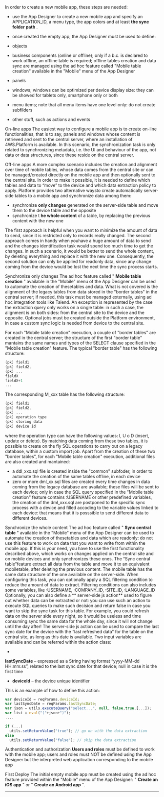 In order to create a new mobile app, these steps are needed:

* use the App Designer to create a new mobile app and specify an APPLICATION_ID, a menu type, the app colors and at least  **the sync folder path** .
* once created the empty app, the App Designer must be used to define:

* objects
* business components (online or offline); only if a b.c. is declared to work offline, an offline table is required; offline tables creation and data sync are managed using the ad hoc feature called "Mobile table creation" available in the "Mobile" menu of the App Designer
* panels
* windows; windows can be optimized per device display size: they can be showed for tablets only, smartphone only or both
* menu items; note that all menu items have one level only: do not create subfilders
* other stuff, such as actions and events




On-line apps
The easiest way to configure a mobile app is to create on-line functionalities, that is to say, panels and windows whose content is retrieved and sent to the central server, where an installation of 4WS.Platform is available.
In this scenario, the synchronization task is only related to synchronizing metadata, i.e. the UI and behaviour of the app, not data or data structures, since these reside on the central server.

Off-line apps
A more complex scenario includes the creation and alignment over time of mobile tables, whose data comes from the central site or can be managed/created directly on the mobile app and then optionally sent to the central site. In order to make it possible, it is needed to define which tables and data to &#8220;move&#8221; to the device and which data extraction policy to apply.
Platform provides two alternative waysto create automatically server-side tables to a mobile app and synchronize data among them:

* synchronize  **only changes**  generated on the server-side table and move them to the device table and the opposite
* synchronize t **he whole content**  of a table, by replacing the previous content with the new one

The first approach is helpful when you want to minimize the amount of data to send, since it is restricted only to records really changed.
The second approach comes in handy when youhave a huge amount of data to send and the changes identification task would spend too much time to get the changes. In such a scenario, it would be better to send the whole content, by deleting everything and replace it with the new one.
Consequently, the second solution can only be applied for readonly data, since any change coming from the device would be lost the next time the sync process starts.

Synchronize only changes
The ad hoc feature called " **Mobile table creation** " available in the "Mobile" menu of the App Designer can be used to automate the creation of thesetables and data.
What is not covered is the alignment of the legacy tables from data stored in the "border tables" in the central server; if needed, this task must be managed externally, using ad hoc integration tools like Talend. An exception is represented by the case the extraction query only works on a single table: in such a case, the alignment is on both sides: from the central site to the device and the opposite.
Optional jobs must be created outside the Platform environment, in case a custom sync logic is needed from device to the central site.

For each "Mobile table creation" execution, a couple of "border tables" are created in the central server; the structure of the first "border table" mantains the same names and types of the SELECT clause specified in the "Mobile table creation" feature.
The typical "border table" has the following structure:

```js
(pk) field1
(pk) field2,
(pk) ...
fieldX
fieldX+1
...
```

The corresponding M_xxx table has the following structure:


```js
(pk) field1
(pk) field2,
(pk) ...
(pk) operation type
(pk) storing data
(pk) device id
```

where the operation type can have the following values: I, U o D (insert, update or delete).
By matching data coming from these two tables, it is possible to create on the fly SQL operations to carry out on a legacy database, within a custom import job.
Apart from the creation of these two "border tables", for each "Mobile table creation" execution, additional files are also created and mantained:

* a ddl_xxx.sql file is created inside the "common" subfoder, in order to automate the creation of the same tables offline, in each device
* zero or more dml_xx.sql files are created every time changes in data coming from the legacy database are available; these files will be sent to each device; only in case the SQL query specified in the "Mobile table creation" feature contains :USERNAME or other predefined variables, the creation of the dml_xxx.sql are postponed to the specific sync process with a device and filled accoding to the variable values linked to each device: that means that it is posssible to send different data to different devices.


Synchronize the whole content
The ad hoc feature called " **Sync central table** " available in the "Mobile" menu of the App Designer can be used to automate the creation of thesetables and data which are readonly: do not use this feature to work on data that you want to write from within the mobile app. If this is your need, you have to use the first functionality described above, which works on changes applied on the central site and on mobile devices and only synchronizes these ones.
The &#8220;Sync central table&#8221;feature extract all data from the table and move it to an equivalent mobiletable, after deleting the previous content. The mobile table has the same data structure of the one available on the server-side.
When configuring this task, you can optionally apply a SQL filtering condition to reduce the amount of data to extract. Filtering conditions can also includes some variables, like :USERNAME, :COMPANY_ID, :SITE_ID, :LANGUAGE_ID
Optionally, you can also define a ** server-side js action**  used to figure out whether data can be extracted or not: you can use such an action to execute SQL queries to make such decision and return false in case you want to skip the sync task for this table. For example, you could refresh data on the server side every night, so it would be useless and time consuming sync the same data for the whole day, since it will not change until the day after!
The server-side js action can be used to compare the last sync date for the device with the &#8220;last refreshed data&#8221; for the table on the central site, as long as this date is available.
Two input variables are available and can be referred within the action class:

* 
 **lastSyncDate**  &#8211; expressed as a String having format &#8220;yyyy-MM-dd HH:mm:ss&#8221;, related to the last sync date for that device; null in case it is the first time

*  **deviceId**  &#8211; the device unique identifier

This is an example of how to define this action:

```js
var deviceId = reqParams.deviceId;
var lastSyncDate = reqParams.lastSyncDate;
var json = utils.executeQuery("select...", null, false,true,[...]);
var list = eval("("+json+")");
....

if (...)
  utils.setReturnValue("true"); // go on with the data extraction
else
  utils.setReturnValue("false"); // skip the data extraction
```



Authentication and authorization
 **Users and roles**  must be defined to work with the mobile app; users and roles must NOT be defined using the App Designer but the interpreted web application corresponding to the mobile app

First Deploy
The initial empty mobile app must be created using the ad hoc feature provided within the "Mobile" menu of the App Designer: " **Create an iOS app** " or " **Create an Android app** ".


                

---



